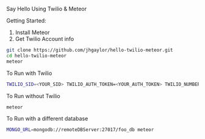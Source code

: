 Say Hello Using Twilio & Meteor

Getting Started:

1) Install Meteor
2) Get Twilio Account info

```sh
git clone https://github.com/jhgaylor/hello-twilio-meteor.git
cd hello-twilio-meteor
meteor
```

To Run with Twilio

```sh
TWILIO_SID=<YOUR_SID> TWILIO_AUTH_TOKEN=<YOUR_AUTH_TOKEN> TWILIO_NUMBER=<YOUR_TWILIO_NUMBER meteor
```

To Run without Twilio

```sh
meteor
```

To Run with a different database

```sh
MONGO_URL=mongodb://remoteDBServer:27017/foo_db meteor
```

